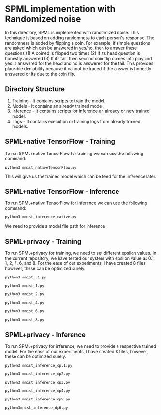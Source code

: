 # SPML implementation with Randomized noise

In this directory, SPML is implemented with randomized noise. 
This technique is based on adding randomness to each person's response. The randomness is added by flipping a coin. For example, if simple questions are asked which can be answered in yes/no, then to answer these questions (1) A coined is flipped two times (2) If its head question is honestly answered (3) If its tail, then second coin flip comes into play and yes is answered for the head and no is answered for the tail. This provides plausible deniability because it cannot be traced if the answer is honestly answered or its due to the coin flip.

## Directory Structure
1. Training - It contains scripts to train the model.
2. Models - It contains an already trained model.
3. Inference - It contains scripts for inference an already or new trained model.
4. Logs - It contains execution or training logs from already trained models.

## SPML+native TensorFlow - Training
To run SPML+native TensorFlow for training we can use the following command:
```
python3 mnist_nativeTensorFlow.py
```
This will give us the trained model which can be feed for the inference later.

## SPML+native TensorFlow - Inference
To run SPML+native TensorFlow for inference we can use the following command:
```
python3 mnist_inference_native.py
```
We need to provide a model file path for inference

## SPML+privacy - Training
To run SPML+privacy for training, we need to set different epsilon values. In the current repository, we have tested our system with epsilon value as 0.1, 1, 2, 4, 6, and 8.
For the ease of our experiments, I have created 8 files, however, these can be optimized surely.

```
python3 mnist_.1.py
```

```
python3 mnist_1.py
```

```
python3 mnist_2.py
```

```
python3 mnist_4.py
```

```
python3 mnist_6.py
```

```
python3 mnist_8.py
```


## SPML+privacy - Inference
To run SPML+privacy for inference, we need to provide a respective trained model.
For the ease of our experiments, I have created 8 files, however, these can be optimized surely.

```
python3 mnist_inference_dp.1.py
```

```
python3 mnist_inference_dp2.py
```

```
python3 mnist_inference_dp3.py
```

```
python3 mnist_inference_dp4.py
```

```
python3 mnist_inference_dp5.py
```

```
python3mnist_inference_dp6.py
```

